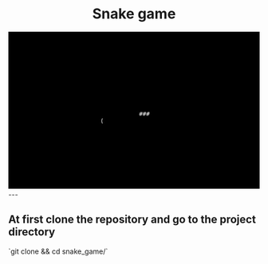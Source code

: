 
<div align="center">
    <h1>Snake game</h1>
    <img class="screenshot" src="/screenshots/snake.jpg"/>
</div>
---
<h2>At first clone the repository and go to the project directory</h2> `git clone <repository> && cd snake_game/`


